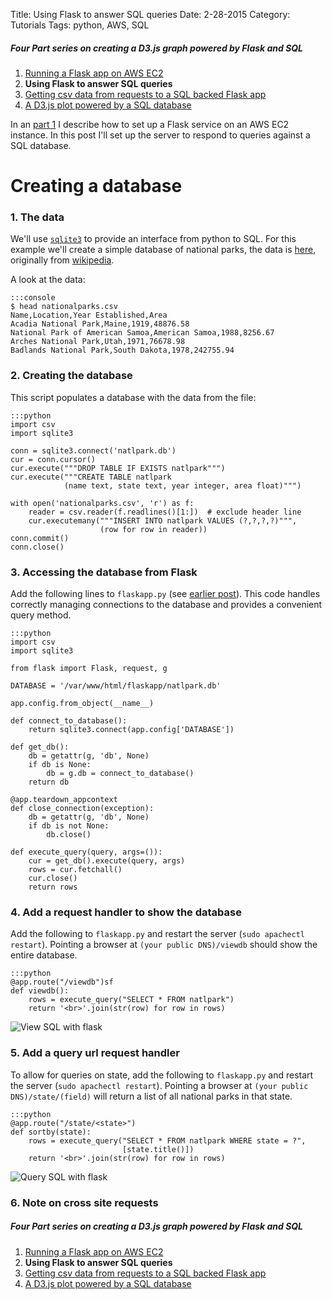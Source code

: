 Title: Using Flask to answer SQL queries
Date: 2-28-2015
Category: Tutorials
Tags: python, AWS, SQL

##### _Four Part series on creating a D3.js graph powered by Flask and SQL_

1. [Running a Flask app on AWS EC2]({filename}/flask-on-ec2.md)
1. **Using Flask to answer SQL queries**
1. [Getting csv data from requests to a SQL backed Flask app]({filename}/flask-bart-sql.md)
1. [A D3.js plot powered by a SQL database]({filename}/flask-bart-graphing.md)

In an [part 1]({filename}/flask-on-ec2.md) I describe how to set up a Flask service on an AWS EC2 instance. In this post I'll set up the server to respond to queries against a SQL database.

# Creating a database

### 1. The data

We'll use [`sqlite3`](https://docs.python.org/2/library/sqlite3.html) to provide an interface from python to SQL. For this example we'll create a simple database of national parks, the data is [here](/data/nationalparks.csv), originally from [wikipedia](http://en.wikipedia.org/wiki/List_of_areas_in_the_United_States_National_Park_System#National_parks).

A look at the data:

    :::console
    $ head nationalparks.csv
    Name,Location,Year Established,Area
    Acadia National Park,Maine,1919,48876.58
    National Park of American Samoa,American Samoa,1988,8256.67
    Arches National Park,Utah,1971,76678.98
    Badlands National Park,South Dakota,1978,242755.94

### 2. Creating the database

This script populates a database with the data from the file:

    :::python
    import csv
    import sqlite3

    conn = sqlite3.connect('natlpark.db')
    cur = conn.cursor()
    cur.execute("""DROP TABLE IF EXISTS natlpark""")
    cur.execute("""CREATE TABLE natlpark
                (name text, state text, year integer, area float)""")

    with open('nationalparks.csv', 'r') as f:
        reader = csv.reader(f.readlines()[1:])  # exclude header line
        cur.executemany("""INSERT INTO natlpark VALUES (?,?,?,?)""",
                        (row for row in reader))
    conn.commit()
    conn.close()

### 3. Accessing the database from Flask

Add the following lines to `flaskapp.py` (see [earlier post]({filename}/flask-on-ec2.md)). This code handles correctly managing connections to the database and provides a convenient query method.

    :::python
    import csv
    import sqlite3

    from flask import Flask, request, g

    DATABASE = '/var/www/html/flaskapp/natlpark.db'

    app.config.from_object(__name__)

    def connect_to_database():
        return sqlite3.connect(app.config['DATABASE'])

    def get_db():
        db = getattr(g, 'db', None)
        if db is None:
            db = g.db = connect_to_database()
        return db

    @app.teardown_appcontext
    def close_connection(exception):
        db = getattr(g, 'db', None)
        if db is not None:
            db.close()

    def execute_query(query, args=()):
        cur = get_db().execute(query, args)
        rows = cur.fetchall()
        cur.close()
        return rows

### 4. Add a request handler to show the database

Add the following to `flaskapp.py` and restart the server (`sudo apachectl restart`). Pointing a browser at `(your public DNS)/viewdb` should show the entire database.

    :::python
    @app.route("/viewdb")sf
    def viewdb():
        rows = execute_query("SELECT * FROM natlpark")
        return '<br>'.join(str(row) for row in rows)

<img src="/extra/images/flasksql/viewdb.png" title="View SQL with flask">

### 5. Add a query url request handler

To allow for queries on state, add the following to `flaskapp.py` and restart the server (`sudo apachectl restart`). Pointing a browser at `(your public DNS)/state/(field)` will return a list of all national parks in that state.

    :::python
    @app.route("/state/<state>")
    def sortby(state):
        rows = execute_query("SELECT * FROM natlpark WHERE state = ?",
                             [state.title()])
        return '<br>'.join(str(row) for row in rows)

<img src="/extra/images/flasksql/statequery.png" title="Query SQL with flask">

### 6. Note on cross site requests

##### _Four Part series on creating a D3.js graph powered by Flask and SQL_

1. [Running a Flask app on AWS EC2]({filename}/flask-on-ec2.md)
1. **Using Flask to answer SQL queries**
1. [Getting csv data from requests to a SQL backed Flask app]({filename}/flask-bart-sql.md)
1. [A D3.js plot powered by a SQL database]({filename}/flask-bart-graphing.md)
